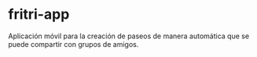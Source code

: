 # fritri-app
Aplicación móvil para la creación de paseos de manera automática que se puede compartir con grupos de amigos. 
